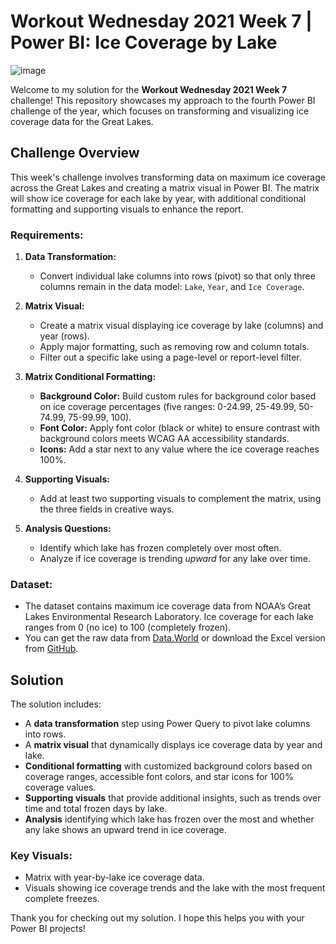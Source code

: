 # Workout Wednesday 2021 Week 7 | Power BI: Ice Coverage by Lake

![image](https://github.com/user-attachments/assets/76355eea-b1c2-45e0-8880-59d9b0d3c915)


Welcome to my solution for the **Workout Wednesday 2021 Week 7** challenge! This repository showcases my approach to the fourth Power BI challenge of the year, which focuses on transforming and visualizing ice coverage data for the Great Lakes.

## Challenge Overview

This week's challenge involves transforming data on maximum ice coverage across the Great Lakes and creating a matrix visual in Power BI. The matrix will show ice coverage for each lake by year, with additional conditional formatting and supporting visuals to enhance the report.

### Requirements:

1. **Data Transformation:**
   - Convert individual lake columns into rows (pivot) so that only three columns remain in the data model: `Lake`, `Year`, and `Ice Coverage`.

2. **Matrix Visual:**
   - Create a matrix visual displaying ice coverage by lake (columns) and year (rows).
   - Apply major formatting, such as removing row and column totals.
   - Filter out a specific lake using a page-level or report-level filter.

3. **Matrix Conditional Formatting:**
   - **Background Color:** Build custom rules for background color based on ice coverage percentages (five ranges: 0-24.99, 25-49.99, 50-74.99, 75-99.99, 100).
   - **Font Color:** Apply font color (black or white) to ensure contrast with background colors meets WCAG AA accessibility standards.
   - **Icons:** Add a star next to any value where the ice coverage reaches 100%.

4. **Supporting Visuals:**
   - Add at least two supporting visuals to complement the matrix, using the three fields in creative ways.

5. **Analysis Questions:**
   - Identify which lake has frozen completely over most often.
   - Analyze if ice coverage is trending *upward* for any lake over time.

### Dataset:
- The dataset contains maximum ice coverage data from NOAA’s Great Lakes Environmental Research Laboratory. Ice coverage for each lake ranges from 0 (no ice) to 100 (completely frozen).
- You can get the raw data from [Data.World](https://data.world/dataveld/wow2021week07) or download the Excel version from [GitHub](https://github.com/dataveld/WorkoutWednesday/blob/main/Great%20Lakes%20Historical%20Ice%20Coverage%201973%20to%202020.xlsx).

## Solution

The solution includes:
- A **data transformation** step using Power Query to pivot lake columns into rows.
- A **matrix visual** that dynamically displays ice coverage data by year and lake.
- **Conditional formatting** with customized background colors based on coverage ranges, accessible font colors, and star icons for 100% coverage values.
- **Supporting visuals** that provide additional insights, such as trends over time and total frozen days by lake.
- **Analysis** identifying which lake has frozen over the most and whether any lake shows an upward trend in ice coverage.

### Key Visuals:
- Matrix with year-by-lake ice coverage data.
- Visuals showing ice coverage trends and the lake with the most frequent complete freezes.

Thank you for checking out my solution. I hope this helps you with your Power BI projects!


